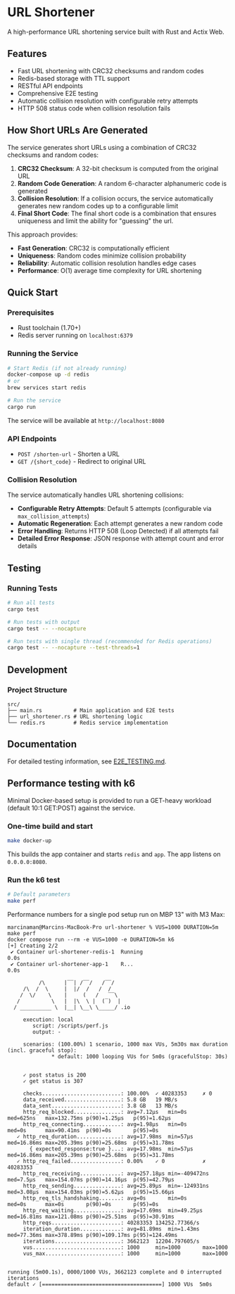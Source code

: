 # URL Shortener

A high-performance URL shortening service built with Rust and Actix Web.

## Features

- Fast URL shortening with CRC32 checksums and random codes
- Redis-based storage with TTL support
- RESTful API endpoints
- Comprehensive E2E testing
- Automatic collision resolution with configurable retry attempts
- HTTP 508 status code when collision resolution fails

## How Short URLs Are Generated

The service generates short URLs using a combination of CRC32 checksums and random codes:

1. **CRC32 Checksum**: A 32-bit checksum is computed from the original URL
2. **Random Code Generation**: A random 6-character alphanumeric code is generated
3. **Collision Resolution**: If a collision occurs, the service automatically generates new random codes up to a configurable limit
4. **Final Short Code**: The final short code is a combination that ensures uniqueness and limit the ability for "guessing" the url.

This approach provides:
- **Fast Generation**: CRC32 is computationally efficient
- **Uniqueness**: Random codes minimize collision probability
- **Reliability**: Automatic collision resolution handles edge cases
- **Performance**: O(1) average time complexity for URL shortening

## Quick Start

### Prerequisites

- Rust toolchain (1.70+)
- Redis server running on `localhost:6379`

### Running the Service

```bash
# Start Redis (if not already running)
docker-compose up -d redis
# or
brew services start redis

# Run the service
cargo run
```

The service will be available at `http://localhost:8080`

### API Endpoints

- `POST /shorten-url` - Shorten a URL
- `GET /{short_code}` - Redirect to original URL

### Collision Resolution

The service automatically handles URL shortening collisions:
- **Configurable Retry Attempts**: Default 5 attempts (configurable via `max_collision_attempts`)
- **Automatic Regeneration**: Each attempt generates a new random code
- **Error Handling**: Returns HTTP 508 (Loop Detected) if all attempts fail
- **Detailed Error Response**: JSON response with attempt count and error details

## Testing

### Running Tests

```bash
# Run all tests
cargo test

# Run tests with output
cargo test -- --nocapture

# Run tests with single thread (recommended for Redis operations)
cargo test -- --nocapture --test-threads=1
```

## Development

### Project Structure

```
src/
├── main.rs          # Main application and E2E tests
├── url_shortener.rs # URL shortening logic
└── redis.rs         # Redis service implementation
```

## Documentation

For detailed testing information, see [E2E_TESTING.md](E2E_TESTING.md).

## Performance testing with k6

Minimal Docker-based setup is provided to run a GET-heavy workload (default 10:1 GET:POST) against the service.

### One-time build and start

```bash
make docker-up
```

This builds the app container and starts `redis` and `app`. The app listens on `0.0.0.0:8080`.

### Run the k6 test

```bash
# Default parameters
make perf
```

Performance numbers for a single pod setup run on MBP 13" with M3 Max:
```
marcinaman@Marcins-MacBook-Pro url-shortener % VUS=1000 DURATION=5m make perf
docker compose run --rm -e VUS=1000 -e DURATION=5m k6
[+] Creating 2/2
 ✔ Container url-shortener-redis-1  Running                              0.0s 
 ✔ Container url-shortener-app-1    R...                                 0.0s 

          /\      |‾‾| /‾‾/   /‾‾/   
     /\  /  \     |  |/  /   /  /    
    /  \/    \    |     (   /   ‾‾\  
   /          \   |  |\  \ |  (‾)  | 
  / __________ \  |__| \__\ \_____/ .io

     execution: local
        script: /scripts/perf.js
        output: -

     scenarios: (100.00%) 1 scenario, 1000 max VUs, 5m30s max duration (incl. graceful stop):
              * default: 1000 looping VUs for 5m0s (gracefulStop: 30s)


     ✓ post status is 200
     ✓ get status is 307

     checks.........................: 100.00%  ✓ 40283353     ✗ 0       
     data_received..................: 5.8 GB   19 MB/s
     data_sent......................: 3.8 GB   13 MB/s
     http_req_blocked...............: avg=7.12µs   min=0s        med=625ns   max=132.75ms p(90)=1.25µs   p(95)=1.62µs  
     http_req_connecting............: avg=1.98µs   min=0s        med=0s      max=90.41ms  p(90)=0s       p(95)=0s      
   ✓ http_req_duration..............: avg=17.98ms  min=57µs      med=16.86ms max=205.39ms p(90)=25.68ms  p(95)=31.78ms 
       { expected_response:true }...: avg=17.98ms  min=57µs      med=16.86ms max=205.39ms p(90)=25.68ms  p(95)=31.78ms 
   ✓ http_req_failed................: 0.00%    ✓ 0            ✗ 40283353
     http_req_receiving.............: avg=257.18µs min=-409472ns med=7.5µs   max=154.07ms p(90)=14.16µs  p(95)=42.79µs 
     http_req_sending...............: avg=25.89µs  min=-124931ns med=3.08µs  max=154.03ms p(90)=5.62µs   p(95)=15.66µs 
     http_req_tls_handshaking.......: avg=0s       min=0s        med=0s      max=0s       p(90)=0s       p(95)=0s      
     http_req_waiting...............: avg=17.69ms  min=49.25µs   med=16.81ms max=121.08ms p(90)=25.51ms  p(95)=30.91ms 
     http_reqs......................: 40283353 134252.77366/s
     iteration_duration.............: avg=81.89ms  min=1.43ms    med=77.36ms max=378.89ms p(90)=109.17ms p(95)=124.49ms
     iterations.....................: 3662123  12204.797605/s
     vus............................: 1000     min=1000       max=1000  
     vus_max........................: 1000     min=1000       max=1000  


running (5m00.1s), 0000/1000 VUs, 3662123 complete and 0 interrupted iterations
default ✓ [======================================] 1000 VUs  5m0s
```